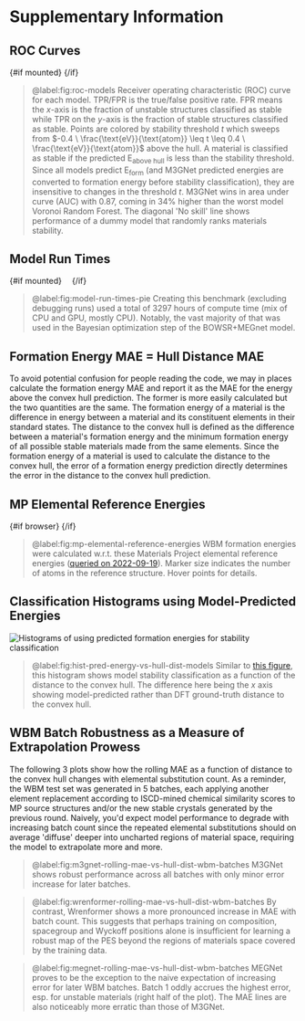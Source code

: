 <script lang="ts">
  import RunTimeBars from '$figs/model-run-times-bar.svelte'
  import RocModels from '$figs/roc-models.svelte'
  import { browser } from '$app/environment'
  import MPRefEnergies from '$figs/mp-elemental-ref-energies.svelte'
  import WrenformerRollingMaeBatches from '$figs/wrenformer-rolling-mae-vs-hull-dist-wbm-batches.svelte'
  import M3gnetRollingMaeBatches from '$figs/m3gnet-rolling-mae-vs-hull-dist-wbm-batches.svelte'
  import MegnetRollingMaeBatches from '$figs/megnet-rolling-mae-vs-hull-dist-wbm-batches.svelte'
  import { onMount } from 'svelte'

  let mounted = false
  onMount(() => (mounted = true))
</script>

# Supplementary Information

## ROC Curves

{#if mounted}
<RocModels />
{/if}

> @label:fig:roc-models Receiver operating characteristic (ROC) curve for each model. TPR/FPR is the true/false positive rate. FPR means the $x$-axis is the fraction of unstable structures classified as stable while TPR on the $y$-axis is the fraction of stable structures classified as stable. Points are colored by stability threshold $t$ which sweeps from $-0.4 \ \frac{\text{eV}}{\text{atom}} \leq t \leq 0.4 \ \frac{\text{eV}}{\text{atom}}$ above the hull. A material is classified as stable if the predicted E<sub>above hull</sub> is less than the stability threshold. Since all models predict E<sub>form</sub> (and M3GNet predicted energies are converted to formation energy before stability classification), they are insensitive to changes in the threshold $t$. M3GNet wins in area under curve (AUC) with 0.87, coming in 34% higher than the worst model Voronoi Random Forest. The diagonal 'No skill' line shows performance of a dummy model that randomly ranks materials stability.

## Model Run Times

{#if mounted}
<RunTimeBars style="margin: 1em;" />
{/if}

> @label:fig:model-run-times-pie Creating this benchmark (excluding debugging runs) used a total of 3297 hours of compute time (mix of CPU and GPU, mostly CPU). Notably, the vast majority of that was used in the Bayesian optimization step of the BOWSR+MEGnet model.

## Formation Energy MAE = Hull Distance MAE

To avoid potential confusion for people reading the code, we may in places calculate the formation energy MAE and report it as the MAE for the energy above the convex hull prediction. The former is more easily calculated but the two quantities are the same. The formation energy of a material is the difference in energy between a material and its constituent elements in their standard states. The distance to the convex hull is defined as the difference between a material's formation energy and the minimum formation energy of all possible stable materials made from the same elements. Since the formation energy of a material is used to calculate the distance to the convex hull, the error of a formation energy prediction directly determines the error in the distance to the convex hull prediction.

## MP Elemental Reference Energies

{#if browser}
<MPRefEnergies />
{/if}

> @label:fig:mp-elemental-reference-energies WBM formation energies were calculated w.r.t. these Materials Project elemental reference energies ([queried on 2022-09-19](https://github.com/janosh/matbench-discovery/blob/main/data/mp/2022-09-19-mp-elemental-reference-entries.json)). Marker size indicates the number of atoms in the reference structure. Hover points for details.

## Classification Histograms using Model-Predicted Energies

![Histograms of using predicted formation energies for stability classification](./figs/hist-pred-energy-vs-hull-dist-models.webp)

> @label:fig:hist-pred-energy-vs-hull-dist-models Similar to [this figure](/paper#fig:hist-true-energy-vs-hull-dist-models), this histogram shows model stability classification as a function of the distance to the convex hull. The difference here being the $x$ axis showing model-predicted rather than DFT ground-truth distance to the convex hull.

## WBM Batch Robustness as a Measure of Extrapolation Prowess

The following 3 plots show how the rolling MAE as a function of distance to the convex hull changes with elemental substitution count. As a reminder, the WBM test set was generated in 5 batches, each applying another element replacement according to ISCD-mined chemical similarity scores to MP source structures and/or the new stable crystals generated by the previous round. Naively, you'd expect model performance to degrade with increasing batch count since the repeated elemental substitutions should on average 'diffuse' deeper into uncharted regions of material space, requiring the model to extrapolate more and more.

<M3gnetRollingMaeBatches />

> @label:fig:m3gnet-rolling-mae-vs-hull-dist-wbm-batches M3GNet shows robust performance across all batches with only minor error increase for later batches.

<WrenformerRollingMaeBatches />

> @label:fig:wrenformer-rolling-mae-vs-hull-dist-wbm-batches By contrast, Wrenformer shows a more pronounced increase in MAE with batch count. This suggests that perhaps training on composition, spacegroup and Wyckoff positions alone is insufficient for learning a robust map of the PES beyond the regions of materials space covered by the training data.

<MegnetRollingMaeBatches />

> @label:fig:megnet-rolling-mae-vs-hull-dist-wbm-batches MEGNet proves to be the exception to the naive expectation of increasing error for later WBM batches. Batch 1 oddly accrues the highest error, esp. for unstable materials (right half of the plot). The MAE lines are also noticeably more erratic than those of M3GNet.
